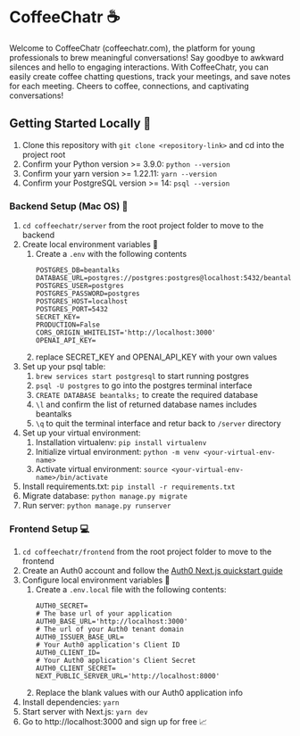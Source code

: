 # CoffeeChatr :coffee:

Welcome to CoffeeChatr (coffeechatr.com), the platform for young professionals to brew meaningful conversations! Say goodbye to awkward silences and hello to engaging interactions. With CoffeeChatr, you can easily create coffee chatting questions, track your meetings, and save notes for each meeting. Cheers to coffee, connections, and captivating conversations!

## Getting Started Locally :ship:

1. Clone this repository with `git clone <repository-link>` and cd into the project root
2. Confirm your Python version >= 3.9.0: `python --version`
3. Confirm your yarn version >= 1.22.11: `yarn --version`
4. Confirm your PostgreSQL version >= 14: `psql --version`

### Backend Setup (Mac OS) :floppy_disk:

1. `cd coffeechatr/server` from the root project folder to move to the backend
2. Create local environment variables :closed_lock_with_key:
   1. Create a `.env` with the following contents
      ```
      POSTGRES_DB=beantalks
      DATABASE_URL=postgres://postgres:postgres@localhost:5432/beantalks
      POSTGRES_USER=postgres
      POSTGRES_PASSWORD=postgres
      POSTGRES_HOST=localhost
      POSTGRES_PORT=5432
      SECRET_KEY=
      PRODUCTION=False
      CORS_ORIGIN_WHITELIST='http://localhost:3000'
      OPENAI_API_KEY=
      ```
   2. replace SECRET_KEY and OPENAI_API_KEY with your own values
3. Set up your psql table:
   1. `brew services start postgresql` to start running postgres
   2. `psql -U postgres` to go into the postgres terminal interface
   3. `CREATE DATABASE beantalks;` to create the required database
   4. `\l` and confirm the list of returned database names includes beantalks
   5. `\q` to quit the terminal interface and retur back to `/server` directory
4. Set up your virtual environment:
   1. Installation virtualenv: `pip install virtualenv`
   2. Initialize virtual environment: `python -m venv <your-virtual-env-name>`
   3. Activate virtual environment: `source <your-virtual-env-name>/bin/activate`
5. Install requirements.txt: `pip install -r requirements.txt`
6. Migrate database: `python manage.py migrate`
7. Run server: `python manage.py runserver`

### Frontend Setup :computer:

1. `cd coffeechatr/frontend` from the root project folder to move to the frontend
2. Create an Auth0 account and follow the [Auth0 Next.js quickstart guide](https://auth0.com/docs/quickstart/webapp/nextjs/interactive)
3. Configure local environment variables :closed_lock_with_key:
   1. Create a `.env.local` file with the following contents:
      ```
      AUTH0_SECRET=
      # The base url of your application
      AUTH0_BASE_URL='http://localhost:3000'
      # The url of your Auth0 tenant domain
      AUTH0_ISSUER_BASE_URL=
      # Your Auth0 application's Client ID
      AUTH0_CLIENT_ID=
      # Your Auth0 application's Client Secret
      AUTH0_CLIENT_SECRET=
      NEXT_PUBLIC_SERVER_URL='http://localhost:8000'
      ```
   2. Replace the blank values with our Auth0 application info
4. Install dependencies: `yarn`
5. Start server with Next.js: `yarn dev`
6. Go to http://localhost:3000 and sign up for free :chart_with_upwards_trend:
